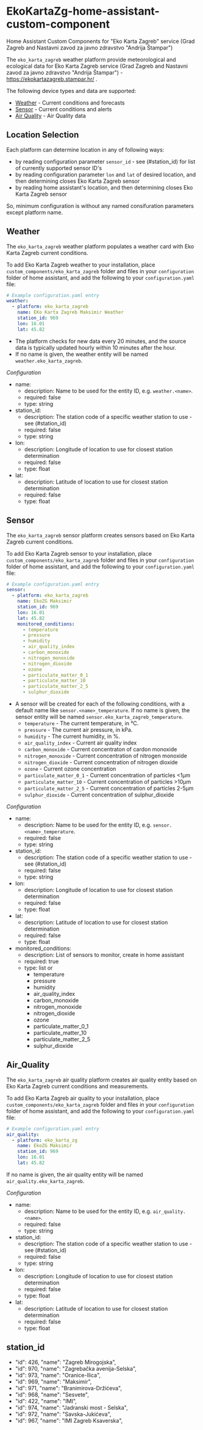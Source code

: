 # EkoKartaZg-home-assistant-custom-component
Home Assistant Custom Components for "Eko Karta Zagreb" service (Grad Zagreb and Nastavni zavod za javno zdravstvo "Andrija Štampar")

The `eko_karta_zagreb` weather platform provide meteorological and ecological data for Eko Karta Zagreb service (Grad Zagreb and Nastavni zavod za javno zdravstvo "Andrija Štampar") - https://ekokartazagreb.stampar.hr/ .

The following device types and data are supported:

- [Weather](#weather) - Current conditions and forecasts
- [Sensor](#sensor) - Current conditions and alerts
- [Air Quality](#air_quality) - Air Quality data

## Location Selection

Each platform can determine location in any of following ways:
- by reading configuration parameter `sensor_id` - see (#station_id) for list of currently supported sensor ID's
- by reading configuration parameter `lon` and `lat` of desired location, and then determining closes Eko Karta Zagreb sensor
- by reading home assistant's location, and then determining closes Eko Karta Zagreb sensor

So, minimum configuration is without any named consifuration parameters except platform name.

## Weather

The `eko_karta_zagreb` weather platform populates a weather card with Eko Karta Zagreb current conditions.

To add Eko Karta Zagreb weather to your installation, place `custom_components/eko_karta_zagreb` folder and files in your `configuration` folder of home assistant, and add the following to your `configuration.yaml` file:

```yaml
# Example configuration.yaml entry
weather:
  - platform: eko_karta_zagreb
    name: EKo Karta Zagreb Maksimir Weather
    station_id: 969
    lon: 16.01
    lat: 45.82
```

- The platform checks for new data every 20 minutes, and the source data is typically updated hourly within 10 minutes after the hour.
- If no name is given, the weather entity will be named `weather.eko_karta_zagreb`.

*Configuration*

- name:
  - description: Name to be used for the entity ID, e.g. `weather.<name>`.
  - required: false
  - type: string
- station_id:
  - description: The station code of a specific weather station to use - see (#station_id)
  - required: false
  - type: string
- lon:
  - description: Longitude of location to use for closest station determination
  - required: false
  - type: float
- lat:
  - description: Latitude of location to use for closest station determination
  - required: false
  - type: float

## Sensor

The `eko_karta_zagreb` sensor platform creates sensors based on Eko Karta Zagreb current conditions.

To add Eko Karta Zagreb sensor to your installation, place `custom_components/eko_karta_zagreb` folder and files in your `configuration` folder of home assistant, and add the following to your `configuration.yaml` file:

```yaml
# Example configuration.yaml entry
sensor:
  - platform: eko_karta_zagreb
    name: EkoZG Maksimir
    station_id: 969
    lon: 16.01
    lat: 45.82
    monitored_conditions:
      - temperature
      - pressure
      - humidity
      - air_quality_index
      - carbon_monoxide
      - nitrogen_monoxide
      - nitrogen_dioxide
      - ozone
      - particulate_matter_0_1
      - particulate_matter_10
      - particulate_matter_2_5
      - sulphur_dioxide
```

- A sensor will be created for each of the following conditions, with a default name like `sensor.<name>_temperature`. If no name is given, the sensor entity will be named `sensor.eko_karta_zagreb_temperature`.
  - `temperature` - The current temperature, in °C.
  - `pressure` - The current air pressure, in kPa.
  - `humidity` - The current humidity, in %.
  - `air_quality_index` - Current air quality index
  - `carbon_monoxide` - Current concentraton of cardon monoxide
  - `nitrogen_monoxide` - Current concentration of nitrogen monoxide
  - `nitrogen_dioxide` - Current concentration of nitrogen dioxide
  - `ozone` - Current ozone concentration
  - `particulate_matter_0_1` - Current concentration of particles <1μm
  - `particulate_matter_10` - Current concentration of particles >10μm
  - `particulate_matter_2_5` - Current concentration of particles 2-5μm
  - `sulphur_dioxide` - Current concentration of sulphur_dioxide

*Configuration*
- name:
  - description: Name to be used for the entity ID, e.g. `sensor.<name>_temperature`.
  - required: false
  - type: string
- station_id:
  - description: The station code of a specific weather station to use - see (#station_id)
  - required: false
  - type: string
- lon:
  - description: Longitude of location to use for closest station determination
  - required: false
  - type: float
- lat:
  - description: Latitude of location to use for closest station determination
  - required: false
  - type: float
- monitored_conditions:
  - description: List of sensors to monitor, create in home assistant
  - required: true
  - type: list or
      - temperature
      - pressure
      - humidity
      - air_quality_index
      - carbon_monoxide
      - nitrogen_monoxide
      - nitrogen_dioxide
      - ozone
      - particulate_matter_0_1
      - particulate_matter_10
      - particulate_matter_2_5
      - sulphur_dioxide

## Air_Quality

The `eko_karta_zagreb` air quality platform creates air quality entity based on Eko Karta Zagreb current conditions and measurements.

To add Eko Karta Zagreb air quality to your installation, place `custom_components/eko_karta_zagreb` folder and files in your `configuration` folder of home assistant, and add the following to your `configuration.yaml` file:

```yaml
# Example configuration.yaml entry
air_quality:
  - platform: eko_karta_zg
    name: EkoZG Maksimir
    station_id: 969
    lon: 16.01
    lat: 45.82
```
If no name is given, the air quality entity will be named `air_quality.eko_karta_zagreb`.

*Configuration*

- name:
  - description: Name to be used for the entity ID, e.g. `air_quality.<name>`.
  - required: false
  - type: string
- station_id:
  - description: The station code of a specific weather station to use - see (#station_id)
  - required: false
  - type: string
- lon:
  - description: Longitude of location to use for closest station determination
  - required: false
  - type: float
- lat:
  - description: Latitude of location to use for closest station determination
  - required: false
  - type: float


## station_id

-  "id": 426,	"name": "Zagreb Mirogojska",
-  "id": 970,	"name": "Zagrebačka avenija-Selska",
-  "id": 973,	"name": "Oranice-Ilica",
-  "id": 969,	"name": "Maksimir",
-  "id": 971,	"name": "Branimirova-Držićeva",
-  "id": 968,	"name": "Sesvete",
-  "id": 422,	"name": "IMI",
-  "id": 974,	"name": "Jadranski most - Selska",
-  "id": 972,	"name": "Savska-Jukićeva",
-  "id": 967,	"name": "IMI Zagreb Ksaverska",
